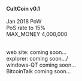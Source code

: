 <b>CultCoin v0.1</b> <br>
<br>
Jan 2018
  PoW <br>
  PoS rate to 15% <br>
  MAX_MONEY 4,000,000 <br>

<br>
web site: coming soon...<br>
explorer: coming soon.../<br>
windows-QT coming soon...<br>
BitcoinTalk coming soon...<br>



